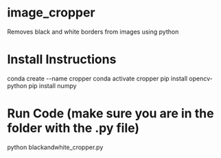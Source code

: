 # image_cropper
Removes black and white borders from images using python 


# Install Instructions

conda create --name cropper 
conda activate cropper
pip install opencv-python
pip install numpy

# Run Code (make sure you are in the folder with the .py file) 
python blackandwhite_cropper.py
